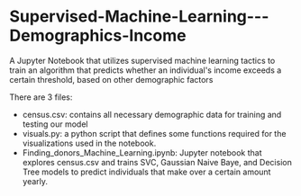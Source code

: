 # Supervised-Machine-Learning---Demographics-Income
A Jupyter Notebook that utilizes supervised machine learning tactics to train an algorithm that predicts whether an individual's income exceeds a certain threshold, based on other demographic factors

There are 3 files:
  - census.csv: contains all necessary demographic data for training and testing our model
  - visuals.py: a python script that defines some functions required for the visualizations used in the notebook.
  - Finding_donors_Machine_Learning.ipynb: Jupyter notebook that explores census.csv and trains SVC, Gaussian Naive Baye, and Decision Tree models to predict individuals that make over a certain amount yearly.
